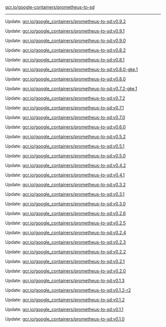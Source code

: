 [gcr.io/google-containers/prometheus-to-sd](https://hub.docker.com/r/cruse/prometheus-to-sd/tags/) 

----
Update: [gcr.io/google_containers/prometheus-to-sd:v0.9.2](https://hub.docker.com/r/cruse/prometheus-to-sd/tags/)

Update: [gcr.io/google_containers/prometheus-to-sd:v0.9.1](https://hub.docker.com/r/cruse/prometheus-to-sd/tags/)

Update: [gcr.io/google_containers/prometheus-to-sd:v0.9.0](https://hub.docker.com/r/cruse/prometheus-to-sd/tags/)

Update: [gcr.io/google_containers/prometheus-to-sd:v0.8.2](https://hub.docker.com/r/cruse/prometheus-to-sd/tags/)

Update: [gcr.io/google_containers/prometheus-to-sd:v0.8.1](https://hub.docker.com/r/cruse/prometheus-to-sd/tags/)

Update: [gcr.io/google_containers/prometheus-to-sd:v0.8.0-gke.1](https://hub.docker.com/r/cruse/prometheus-to-sd/tags/)

Update: [gcr.io/google_containers/prometheus-to-sd:v0.8.0](https://hub.docker.com/r/cruse/prometheus-to-sd/tags/)

Update: [gcr.io/google_containers/prometheus-to-sd:v0.7.2-gke.1](https://hub.docker.com/r/cruse/prometheus-to-sd/tags/)

Update: [gcr.io/google_containers/prometheus-to-sd:v0.7.2](https://hub.docker.com/r/cruse/prometheus-to-sd/tags/)

Update: [gcr.io/google_containers/prometheus-to-sd:v0.7.1](https://hub.docker.com/r/cruse/prometheus-to-sd/tags/)

Update: [gcr.io/google_containers/prometheus-to-sd:v0.7.0](https://hub.docker.com/r/cruse/prometheus-to-sd/tags/)

Update: [gcr.io/google_containers/prometheus-to-sd:v0.6.0](https://hub.docker.com/r/cruse/prometheus-to-sd/tags/)

Update: [gcr.io/google_containers/prometheus-to-sd:v0.5.2](https://hub.docker.com/r/cruse/prometheus-to-sd/tags/)

Update: [gcr.io/google_containers/prometheus-to-sd:v0.5.1](https://hub.docker.com/r/cruse/prometheus-to-sd/tags/)

Update: [gcr.io/google_containers/prometheus-to-sd:v0.5.0](https://hub.docker.com/r/cruse/prometheus-to-sd/tags/)

Update: [gcr.io/google_containers/prometheus-to-sd:v0.4.2](https://hub.docker.com/r/cruse/prometheus-to-sd/tags/)

Update: [gcr.io/google_containers/prometheus-to-sd:v0.4.1](https://hub.docker.com/r/cruse/prometheus-to-sd/tags/)

Update: [gcr.io/google_containers/prometheus-to-sd:v0.3.2](https://hub.docker.com/r/cruse/prometheus-to-sd/tags/)

Update: [gcr.io/google_containers/prometheus-to-sd:v0.3.1](https://hub.docker.com/r/cruse/prometheus-to-sd/tags/)

Update: [gcr.io/google_containers/prometheus-to-sd:v0.3.0](https://hub.docker.com/r/cruse/prometheus-to-sd/tags/)

Update: [gcr.io/google_containers/prometheus-to-sd:v0.2.6](https://hub.docker.com/r/cruse/prometheus-to-sd/tags/)

Update: [gcr.io/google_containers/prometheus-to-sd:v0.2.5](https://hub.docker.com/r/cruse/prometheus-to-sd/tags/)

Update: [gcr.io/google_containers/prometheus-to-sd:v0.2.4](https://hub.docker.com/r/cruse/prometheus-to-sd/tags/)

Update: [gcr.io/google_containers/prometheus-to-sd:v0.2.3](https://hub.docker.com/r/cruse/prometheus-to-sd/tags/)

Update: [gcr.io/google_containers/prometheus-to-sd:v0.2.2](https://hub.docker.com/r/cruse/prometheus-to-sd/tags/)

Update: [gcr.io/google_containers/prometheus-to-sd:v0.2.1](https://hub.docker.com/r/cruse/prometheus-to-sd/tags/)

Update: [gcr.io/google_containers/prometheus-to-sd:v0.2.0](https://hub.docker.com/r/cruse/prometheus-to-sd/tags/)

Update: [gcr.io/google_containers/prometheus-to-sd:v0.1.3](https://hub.docker.com/r/cruse/prometheus-to-sd/tags/)

Update: [gcr.io/google_containers/prometheus-to-sd:v0.1.2-r2](https://hub.docker.com/r/cruse/prometheus-to-sd/tags/)

Update: [gcr.io/google_containers/prometheus-to-sd:v0.1.2](https://hub.docker.com/r/cruse/prometheus-to-sd/tags/)

Update: [gcr.io/google_containers/prometheus-to-sd:v0.1.1](https://hub.docker.com/r/cruse/prometheus-to-sd/tags/)

Update: [gcr.io/google_containers/prometheus-to-sd:v0.1.0](https://hub.docker.com/r/cruse/prometheus-to-sd/tags/)

